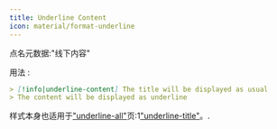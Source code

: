 ```yaml
---
title: Underline Content
icon: material/format-underline
---
```


点名元数据:"线下内容"

用法 :
```md
> [!info|underline-content] The title will be displayed as usual
> The content will be displayed as underline
```

样式本身也适用于["underline-all"](。/combined-styling/page-22.md)页:1["underline-title"](。/title-styling/page-22.md)。.